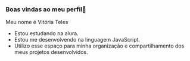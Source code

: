 ### Boas vindas ao meu perfil🖤

Meu nome é Vitória Teles 

- Estou estudando na alura.
- Estou me desenvolvendo na linguagem JavaScript.
- Utilizo esse espaço para minha organização e compartilhamento  dos meus projetos desenvolvidos.
